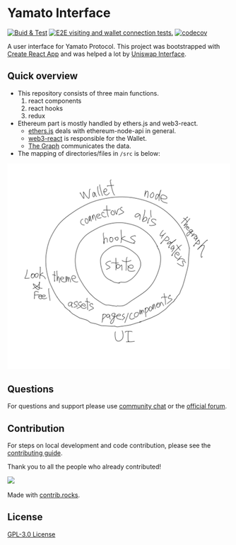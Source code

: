 # Yamato Interface

[![Buid & Test](https://circleci.com/gh/DeFiGeek-Community/yamato-interface.svg?style=svg)](https://circleci.com/gh/DeFiGeek-Community/yamato-interface)
[![E2E visiting and wallet connection tests.](https://github.com/DeFiGeek-Community/yamato-interface/actions/workflows/e2e-commit.yaml/badge.svg)](https://github.com/DeFiGeek-Community/yamato-interface/actions/workflows/e2e-commit.yaml)
[![codecov](https://codecov.io/gh/DeFiGeek-Community/yamato-interface/branch/main/graph/badge.svg)](https://codecov.io/gh/DeFiGeek-Community/yamato-interface)

A user interface for Yamato Protocol.
This project was bootstrapped with [Create React App](https://github.com/facebook/create-react-app) and was helped a lot by [Uniswap Interface](https://github.com/Uniswap/uniswap-interface).

## Quick overview

- This repository consists of three main functions.
  1. react components
  1. react hooks
  1. redux
- Ethereum part is mostly handled by ethers.js and web3-react.
  - [ethers.js](https://docs.ethers.io/v5/) deals with ethereum-node-api in general.
  - [web3-react](https://github.com/NoahZinsmeister/web3-react) is responsible for the Wallet.
  - [The Graph](https://thegraph.com/) communicates the data.
- The mapping of directories/files in `/src` is below:

![Top directories mapping](/doc/images/overview_architecture.png)

## Questions

For questions and support please use [community chat](https://discord.com/invite/FQYXqVBEnh) or the [official forum](https://gov.defigeek.xyz/).

## Contribution

For steps on local development and code contribution, please see the [contributing guide](./CONTRIBUTING.md).

Thank you to all the people who already contributed!

<a href="https://github.com/DeFiGeek-Community/yamato-interface/graphs/contributors">
  <img src="https://contrib.rocks/image?repo=DeFiGeek-Community/yamato-interface" />
</a>

Made with [contrib.rocks](https://contrib.rocks).

## License

[GPL-3.0 License](https://opensource.org/licenses/GPL-3.0)
